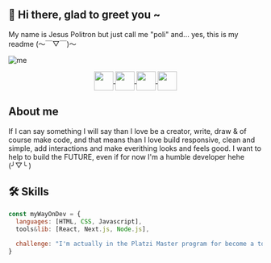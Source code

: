 ## 👋 Hi there, glad to greet you ~
My name is Jesus Politron but just call me "poli" and... yes, this is my readme (～￣▽￣)～

![me](https://i.ibb.co/31fDqmm/github.png)

<p align="center">
 <a href="https://twitter.com/polipop_art" target="_blank">
    <img align="center" src="https://cdn-icons-png.flaticon.com/512/2111/2111580.png" height="38px" width="38px" />
 </a>
 <a href="https://www.instagram.com/polipop_art/" target="_blank">
    <img align="center" src="https://cdn-icons-png.flaticon.com/512/2111/2111336.png" height="38px" width="38px" />
 </a>
 <a href="https://www.linkedin.com/in/jesus-politron/" target="_blank">
    <img align="center" src="https://cdn-icons-png.flaticon.com/512/2111/2111368.png" height="38px" width="38px" />
 </a>
 <a href="https://github.com/polipop-code" target="_blank">
    <img align="center" src="https://cdn-icons-png.flaticon.com/512/2111/2111292.png" height="38px" width="38px" />
 </a>
</p>

## About me
If I can say something I will say than I love be a creator, write, draw & of course make code, and that means than I love
build responsive, clean and simple, add interactions and make everithing looks and feels good.
I want to help to build the FUTURE, even if for now I'm a humble developer hehe (╯▽╰ )


## 🛠 Skills
```javascript
const myWayOnDev = {
  languages: [HTML, CSS, Javascript],
  tools&lib: [React, Next.js, Node.js],

  challenge: "I'm actually in the Platzi Master program for become a top developer (´▽`ʃ♡ƪ)"
}
```
